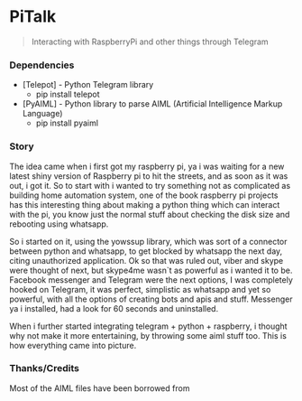 # PiTalk
> Interacting with RaspberryPi and other things through Telegram

### Dependencies
* [Telepot] - Python Telegram library 
  - pip install telepot
* [PyAIML] - Python library to parse AIML (Artificial Intelligence Markup Language)
  - pip install pyaiml

### Story
The idea came when i first got my raspberry pi, ya i was waiting for a new latest shiny version of Raspberry pi to hit the streets, and as soon as it was out, i got it. So to start with i wanted to try something not as complicated as building home automation system, one of the book raspberry pi projects has this interesting thing about making a python thing which can interact with the pi, you know just the normal stuff about checking the disk size and rebooting using whatsapp.

So i started on it, using the yowssup library, which was sort of a connector between python and whatsapp, to get blocked by whatsapp the next day, citing unauthorized application. Ok so that was ruled out, viber and skype were thought of next, but skype4me wasn`t as powerful as i wanted it to be. Facebook messenger and Telegram were the next options, I was completely hooked on Telegram, it was perfect, simplistic as whatsapp and yet so powerful, with all the options of creating bots and apis and stuff. Messenger ya i installed, had a look for 60 seconds and uninstalled.

When i further started integrating telegram + python + raspberry, i thought why not make it more entertaining, by throwing some aiml stuff too. This is how everything came into picture.

### Thanks/Credits
Most of the AIML files have been borrowed from
